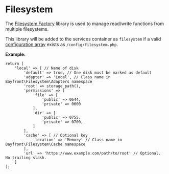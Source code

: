 # Filesystem

The [Filesystem Factory](https://github.com/bayfrontmedia/filesystem-factory) library is used 
to manage read/write functions from multiple filesystems.

This library will be added to the services container as `filesystem` if a valid [configuration array](https://github.com/bayfrontmedia/filesystem-factory#configuration-array) exists as `/config/filesystem.php`.

**Example:**
```
return [
    'local' => [ // Name of disk
        'default' => true, // One disk must be marked as default
        'adapter' => 'Local', // Class name in Bayfront\Filesystem\Adapters namespace
        'root' => storage_path(),
        'permissions' => [
            'file' => [
                'public' => 0644,
                'private' => 0600
            ],
            'dir' => [
                'public' => 0755,
                'private' => 0700,
            ]
        ],
        'cache' => [ // Optional key
            'location' => 'Memory' // Class name in Bayfront\Filesystem\Cache namespace
        ],
        'url' => 'https://www.example.com/path/to/root' // Optional. No trailing slash.
    ]
];
``` 